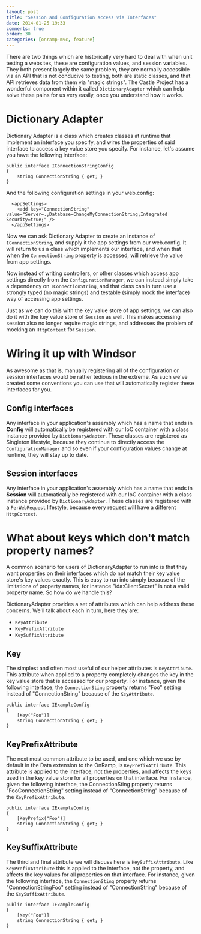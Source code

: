 ```yaml
---
layout: post
title: "Session and Configuration access via Interfaces"
date: 2014-01-25 19:33
comments: true
order: 30
categories: [onramp-mvc, feature]
---
```



There are two things which are historically very hard to deal with when unit testing a websites, these are configuration values, and session variables.  They both present largely the same problem, they are normally accessible via an API that is not conducive to testing, both are static classes, and that API retrieves data from them via "magic strings".  The Castle Project has a wonderful component within it called `DictionaryAdapter` which can help solve these pains for us very easily, once you understand how it works.

# Dictionary Adapter

Dictionary Adapter is a class which creates classes at runtime that implement an interface you specify, and wires the properties of said interface to access a key value store you specify.  For instance, let's assume you have the following interface:

```
public interface IConnectionStringConfig
{
	string ConnectionString { get; }
}
```

And the following configuration settings in your web.config:

```
  <appSettings>
    <add key="ConnectionString" value="Server=.;Database=ChangeMyConnectionString;Integrated Security=true;" />
  </appSettings>
```


Now we can ask Dictionary Adapter to create an instance of `IConnectionString`, and supply it the app settings from our web.config.  It will return to us a class which implements our interface, and when that when the `ConnectionString` property is accessed, will retrieve the value from app settings.


Now instead of writing controllers, or other classes which access app settings directly from the `ConfigurationManager`, we can instead simply take a dependency on `IConnectionString`, and that class can in turn use a strongly typed (no magic strings) and testable (simply mock the interface) way of accessing app settings.

Just as we can do this with the key value store of app settings, we can also do it with the key value store of `Session` as well.  This makes accessing session also no longer require magic strings, and addresses the problem of mocking an `HttpContext` for `Session`.

# Wiring it up with Windsor

As awesome as that is, manually registering all of the configuration or session interfaces would be rather tedious in the extreme.  As such we've created some conventions you can use that will automatically register these interfaces for you.

## Config interfaces

Any interface in your application's assembly which has a name that ends in **Config** will automatically be registered with our IoC container with a class instance provided by `DictionaryAdapter`.  These classes are registered as Singleton lifestyle, because they continue to directly access the `ConfigurationManager` and so even if your configuration values change at runtime, they will stay up to date.

## Session interfaces

Any interface in your application's assembly which has a name that ends in **Session** will automatically be registered with our IoC container with a class instance provided by `DictionaryAdapter`.  These classes are registered with a `PerWebRequest` lifestyle, because every request will have a different `HttpContext`.

# What about keys which don't match property names?

A common scenario for users of DictionaryAdapter to run into is that they want properties on their interfaces which do not match their key value store's key values exactly.  This is easy to run into simply because of the limitations of property names, for instance "ida:ClientSecret" is not a valid property name.  So how do we handle this?

DictionaryAdapter provides a set of attributes which can help address these concerns.  We'll talk about each in turn, here they are:

* `KeyAttribute`
* `KeyPrefixAttribute`
* `KeySuffixAttribute`

## Key

The simplest and often most useful of our helper attributes is `KeyAttribute`.  This attribute when applied to a property completely changes the key in the key value store that is accessed for our property.  For instance, given the following interface, the `ConnectionSting` property returns "Foo" setting instead of "ConnectionString" because of the `KeyAttribute`.

```
public interface IExampleConfig
{
	[Key("Foo")]
	string ConnectionString { get; }
}
```


## KeyPrefixAttribute

The next most common attribute to be used, and one which we use by default in the Data extension to the OnRamp, is `KeyPrefixAttirbute`.  This attribute is applied to the interface, not the properties, and affects the keys used in the key value store for all properties on that interface.  For instance, given the following interface, the ConnectionSting property returns "FooConnectionString" setting instead of "ConnectionString" because of the `KeyPrefixAttribute`.

```
public interface IExampleConfig
{
	[KeyPrefix("Foo")]
	string ConnectionString { get; }
}
```

## KeySuffixAttribute

The third and final attribute we will discuss here is `KeySuffixAttribute`.  Like `KeyPrefixAttribute` this is applied to the interface, not the property, and affects the key values for all properties on that interface.  For instance, given the following interface, the `ConnectionSting` property returns "ConnectionStringFoo" setting instead of "ConnectionString" because of the `KeySuffixAttribute`.

```
public interface IExampleConfig
{
	[Key("Foo")]
	string ConnectionString { get; }
}
```

